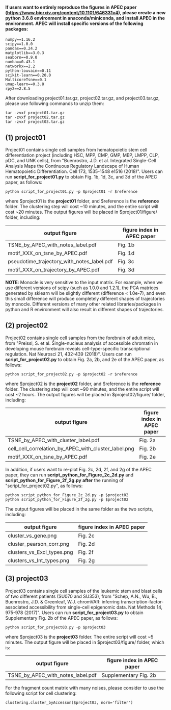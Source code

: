 
#### If users want to entirely reproduce the figures in APEC paper (https://www.biorxiv.org/content/10.1101/646331v4), please create a new python 3.6.8 environment in anaconda/miniconda, and install APEC in the environment. APEC will install specific versions of the following packages:

    numpy==1.16.2
    scipy==1.0.0
    pandas==0.24.2
    matplotlib==3.0.3
    seaborn==0.9.0
    numba==0.43.1
    networkx==2.2
    python-louvain==0.11
    scikit-learn==0.20.0
    MulticoreTsne==0.1
    umap-learn==0.3.8
    rpy2==2.8.5

After downloading project01.tar.gz, project02.tar.gz, and project03.tar.gz, please use following commands to unzip them:

    tar -zvxf project01.tar.gz
    tar -zvxf project02.tar.gz
    tar -zvxf project03.tar.gz

## (1) project01

Project01 contains single cell samples from hematopoietic stem cell differentiation project (including HSC, MPP, CMP, GMP, MEP, LMPP, CLP, pDC, and UNK cells), from "Buenrostro, J.D. et al. Integrated Single-Cell Analysis Maps the Continuous Regulatory Landscape of Human Hematopoietic Differentiation. Cell 173, 1535-1548 e1516 (2018)". Users can run **script_for_project01.py** to obtain Fig. 1b, 1d, 3c, and 3d of the APEC paper, as follows:

    python script_for_project01.py -p $project01 -r $reference

where $project01 is the **project01** folder, and $reference is the **reference** folder. The clustering step will cost ~10 minutes, and the entire script will cost ~20 minutes. The output figures will be placed in $project01/figure/ folder, including:

output figure|figure index in APEC paper
-|-
TSNE_by_APEC_with_notes_label.pdf|Fig. 1b
motif_XXX_on_tsne_by_APEC.pdf|Fig. 1d
pseudotime_trajectory_with_notes_label.pdf|Fig. 3c
motif_XXX_on_trajectory_by_APEC.pdf|Fig. 3d

**NOTE**: Monocle is very sensitive to the input matrix. For example, when we use different versions of scipy (such as 1.0.0 and 1.2.1), the PCA matrices generated by sklearn will be slightly different (difference < 1.0e-7), and even this small difference will produce completely different shapes of trajectories by monocle. Different versions of many other related libraries/packages in python and R environment will also result in different shapes of trajectories.


## (2) project02

Project02 contains single cell samples from the forebrain of adult mice, from "Preissl, S. et al. Single-nucleus analysis of accessible chromatin in developing mouse forebrain reveals cell-type-specific transcriptional regulation. Nat Neurosci 21, 432-439 (2018)". Users can run **script_for_project02.py** to obtain Fig. 2a, 2b, and 2e of the APEC paper, as follows:

    python script_for_project02.py -p $project02 -r $reference

where $project02 is the **project02** folder, and $reference is the **reference** folder. The clustering step will cost ~90 minutes, and the entire script will cost ~2 hours. The output figures will be placed in $project02/figure/ folder, including:

output figure|figure index in APEC paper
-|-
TSNE_by_APEC_with_cluster_label.pdf|Fig. 2a
cell_cell_correlation_by_APEC_with_cluster_label.png|Fig. 2b
motif_XXX_on_tsne_by_APEC.pdf|Fig. 2e

In addition, if users want to re-plot Fig. 2c, 2d, 2f, and 2g of the APEC paper, they can run **script_python_for_Figure_2c_2d.py** and **script_python_for_Figure_2f_2g.py** **after** the running of "script_for_project02.py", as follows:

    python script_python_for_Figure_2c_2d.py -p $project02
    python script_python_for_Figure_2f_2g.py -p $project02

The output figures will be placed in the same folder as the two scripts, including:

output figure|figure index in APEC paper
-|-
cluster_vs_gene.png|Fig. 2c
cluster_pearson_corr.png|Fig. 2d
clusters_vs_Excl_types.png|Fig. 2f
clusters_vs_Int_types.png|Fig. 2g


## (3) project03

Project03 contains single cell samples of the leukemic stem and blast cells of two different patients (SU070 and SU353), from "Schep, A.N., Wu, B., Buenrostro, J.D. & Greenleaf, W.J. chromVAR: inferring transcription-factor-associated accessibility from single-cell epigenomic data. Nat Methods 14, 975-978 (2017)". Users can run **script_for_project03.py** to obtain Supplementary Fig. 2b of the APEC paper, as follows:

    python script_for_project03.py -p $project03

where $project03 is the **project03** folder. The entire script will cost ~5 minutes. The output figure will be placed in $project03/figure/ folder, which is:

output figure|figure index in APEC paper
-|-
TSNE_by_APEC_with_notes_label.pdf|Supplementary Fig. 2b

For the fragment count matrix with many noises, please consider to use the following script for cell clustering:

    clustering.cluster_byAccesson($project03, norm='filter')
